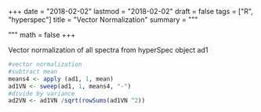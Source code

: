 +++
date = "2018-02-02"
lastmod = "2018-02-02"
draft = false
tags = ["R", "hyperspec"]
title = "Vector Normalization"
summary = """

"""
math = false
+++


Vector normalization of all spectra from hyperSpec object ad1
```r
#vector normalization
#subtract mean
means4 <- apply (ad1, 1, mean)
ad1VN <- sweep(ad1, 1, means4, "-")
#divide by variance 
ad2VN <- ad1VN /sqrt(rowSums(ad1VN ^2))
```


